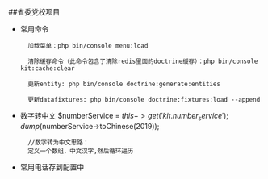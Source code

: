 ##省委党校项目

- 常用命令

        加载菜单：php bin/console menu:load
        
        清除缓存命令（此命令包含了清除redis里面的doctrine缓存）：php bin/console kit:cache:clear
        
        更新entity: php bin/console doctrine:generate:entities
        
        更新datafixtures: php bin/console doctrine:fixtures:load --append
        
- 数字转中文
        $numberService = $this->get('kit.number_service');
        dump($numberService->toChinese(2019));
        
        //数字转为中文思路：
        定义一个数组，中文汉字,然后循环遍历
        
        

- 常用电话存到配置中
        
        
